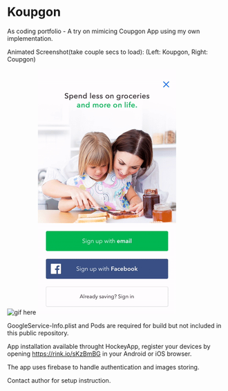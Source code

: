 # Koupgon
As coding portfolio - A try on mimicing Coupgon App using my own implementation.

Animated Screenshot(take couple secs to load):
(Left: Koupgon, Right: Coupgon)

![gif here](https://github.com/GenoZhou/Koupgon/blob/master/Koupgon.gif) ![gif here](https://github.com/GenoZhou/Koupgon/blob/master/Coupgon.gif)

GoogleService-Info.plist and Pods are required for build but not included in this public repository.

App installation available throught HockeyApp, register your devices by opening https://rink.io/sKzBmBG in your Android or iOS browser.

The app uses firebase to handle authentication and images storing.

Contact author for setup instruction.
